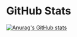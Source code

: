 # GitHub Stats

[![Anurag's GitHub stats](https://github-readme-stats.vercel.app/api?username=CuteQQQ)](https://github.com/CuteQQQ)

